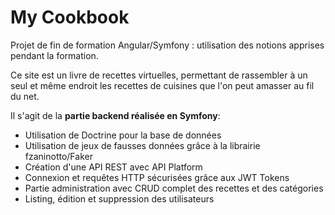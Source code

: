 # My Cookbook
Projet de fin de formation Angular/Symfony : utilisation des notions apprises pendant la formation.

Ce site est un livre de recettes virtuelles, permettant de rassembler à un seul et même endroit les recettes de cuisines que l'on peut amasser au fil du net.

Il s'agit de la **partie backend réalisée en Symfony**:
- Utilisation de Doctrine pour la base de données
- Utilisation de jeux de fausses données grâce à la librairie fzaninotto/Faker
- Création d'une API REST avec API Platform
- Connexion et requêtes HTTP sécurisées grâce aux JWT Tokens
- Partie administration avec CRUD complet des recettes et des catégories
- Listing, édition et suppression des utilisateurs
